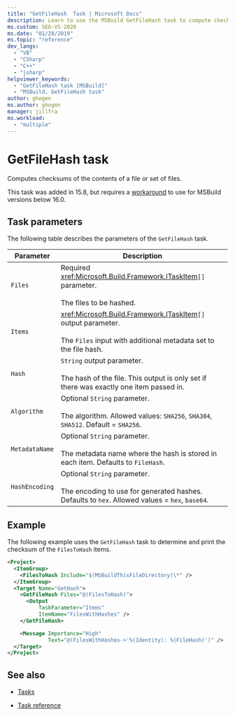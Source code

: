 ```yaml
---
title: "GetFileHash  Task | Microsoft Docs"
description: Learn to use the MSBuild GetFileHash task to compute checksums of the contents of a file or set of files.
ms.custom: SEO-VS-2020
ms.date: "01/28/2019"
ms.topic: "reference"
dev_langs:
  - "VB"
  - "CSharp"
  - "C++"
  - "jsharp"
helpviewer_keywords:
  - "GetFileHash task [MSBuild]"
  - "MSBuild, GetFileHash task"
author: ghogen
ms.author: ghogen
manager: jillfra
ms.workload:
  - "multiple"
---
```

# GetFileHash task

Computes checksums of the contents of a file or set of files.

This task was added in 15.8, but requires a [workaround](https://github.com/Microsoft/msbuild/pull/3999#issuecomment-458193272) to use for MSBuild versions below 16.0.

## Task parameters

 The following table describes the parameters of the `GetFileHash` task.

|Parameter|Description|
|---------------|-----------------|
|`Files`|Required <xref:Microsoft.Build.Framework.ITaskItem>`[]` parameter.<br /><br />The files to be hashed.|
|`Items`|<xref:Microsoft.Build.Framework.ITaskItem>`[]` output parameter.<br /><br />The `Files` input with additional metadata set to the file hash.|
|`Hash`|`String` output parameter.<br /><br />The hash of the file. This output is only set if there was exactly one item passed in.|
|`Algorithm`|Optional `String` parameter.<br /><br />The algorithm. Allowed values: `SHA256`, `SHA384`, `SHA512`. Default = `SHA256`.|
|`MetadataName`|Optional `String` parameter.<br /><br />The metadata name where the hash is stored in each item. Defaults to `FileHash`.|
|`HashEncoding`|Optional `String` parameter.<br /><br />The encoding to use for generated hashes. Defaults to `hex`. Allowed values = `hex`, `base64`.|

## Example

The following example uses the `GetFileHash` task to determine and print the checksum of the `FilesToHash` items.

```xml
<Project>
  <ItemGroup>
    <FilesToHash Include="$(MSBuildThisFileDirectory)\*" />
  </ItemGroup>
  <Target Name="GetHash">
    <GetFileHash Files="@(FilesToHash)">
      <Output
          TaskParameter="Items"
          ItemName="FilesWithHashes" />
    </GetFileHash>

    <Message Importance="High"
             Text="@(FilesWithHashes->'%(Identity): %(FileHash)')" />
  </Target>
</Project>
```

## See also

- [Tasks](../msbuild/msbuild-tasks.md)

- [Task reference](../msbuild/msbuild-task-reference.md)